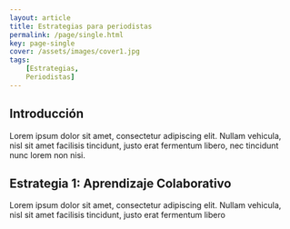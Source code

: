 ```yaml
---
layout: article
title: Estrategias para periodistas
permalink: /page/single.html
key: page-single
cover: /assets/images/cover1.jpg
tags: 
    [Estrategias,
    Periodistas]
---
```


## Introducción

Lorem ipsum dolor sit amet, consectetur adipiscing elit. Nullam vehicula, nisl sit amet facilisis tincidunt, justo erat fermentum libero, nec tincidunt nunc lorem non nisi.

## Estrategia 1: Aprendizaje Colaborativo

Lorem ipsum dolor sit amet, consectetur adipiscing elit. Nullam vehicula, nisl sit amet facilisis tincidunt, justo erat fermentum libero




